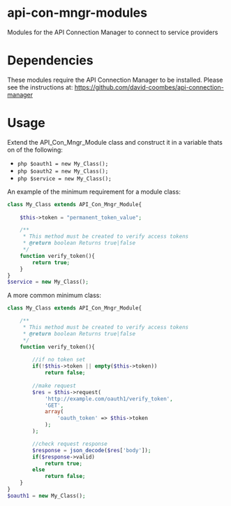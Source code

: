api-con-mngr-modules
====================

Modules for the API Connection Manager to connect to service providers


Dependencies
============
These modules require the API Connection Manager to be installed.
Please see the instructions at:
https://github.com/david-coombes/api-connection-manager


Usage
=====
Extend the API_Con_Mngr_Module class and construct it in a variable thats
on of the following:
 * ```php $oauth1 = new My_Class();```
 * ```php $oauth2 = new My_Class();```
 * ```php $service = new My_Class();```

An example of the minimum requirement for a module class:
```php
class My_Class extends API_Con_Mngr_Module{
	
	$this->token = "permanent_token_value";

	/**
	 * This method must be created to verify access tokens
	 * @return boolean Returns true|false
	 */
	function verify_token(){
		return true;
	}
}
$service = new My_Class();
```

A more common minimum class:
```php
class My_Class extends API_Con_Mngr_Module{

	/**
	 * This method must be created to verify access tokens
	 * @return boolean Returns true|false
	 */
	function verify_token(){
		
		//if no token set
		if(!$this->token || empty($this->token))
			return false;
		
		//make request
		$res = $this->request(
			'http://example.com/oauth1/verify_token',
			'GET',
			array(
				'oauth_token' => $this->token
			);
		);

		//check request response
		$response = json_decode($res['body']);
		if($response->valid)
			return true;
		else
			return false;
	}
}
$oauth1 = new My_Class();
```